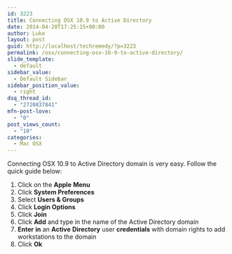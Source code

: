 ```yaml
---
id: 3223
title: Connecting OSX 10.9 to Active Directory
date: 2014-04-20T17:25:15+00:00
author: Luke
layout: post
guid: http://localhost/techremedy/?p=3223
permalink: /osx/connecting-osx-10-9-to-active-directory/
slide_template:
  - default
sidebar_value:
  - Default Sidebar
sidebar_position_value:
  - right
dsq_thread_id:
  - "2720837841"
mfn-post-love:
  - "0"
post_views_count:
  - "10"
categories:
  - Mac OSX
---
```

Connecting OSX 10.9 to Active Directory domain is very easy. Follow the quick guide below:

  1. Click on the **Apple** **Menu**
  2. Click **System Preferences**
  3. Select **Users & Groups**
  4. Click **Login Options**
  5. Click **Join**
  6. Click **Add** and type in the name of the Active Directory domain
  7. **Enter** **in** an **Active** **Directory** user **credentials** with domain rights to add workstations to the domain
  8. Click **Ok**